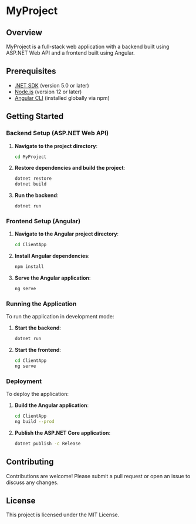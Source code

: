 # MyProject

## Overview
MyProject is a full-stack web application with a backend built using ASP.NET Web API and a frontend built using Angular.

## Prerequisites
- [.NET SDK](https://dotnet.microsoft.com/download) (version 5.0 or later)
- [Node.js](https://nodejs.org/) (version 12 or later)
- [Angular CLI](https://angular.io/cli) (installed globally via npm)

## Getting Started

### Backend Setup (ASP.NET Web API)
1. **Navigate to the project directory**:
    ```bash
    cd MyProject
    ```
2. **Restore dependencies and build the project**:
    ```bash
    dotnet restore
    dotnet build
    ```
3. **Run the backend**:
    ```bash
    dotnet run
    ```

### Frontend Setup (Angular)
1. **Navigate to the Angular project directory**:
    ```bash
    cd ClientApp
    ```
2. **Install Angular dependencies**:
    ```bash
    npm install
    ```
3. **Serve the Angular application**:
    ```bash
    ng serve
    ```

### Running the Application


To run the application in development mode:
1. **Start the backend**:
    ```bash
    dotnet run
    ```
2. **Start the frontend**:
    ```bash
    cd ClientApp
    ng serve
    ```

### Deployment
To deploy the application:
1. **Build the Angular application**:
    ```bash
    cd ClientApp
    ng build --prod
    ```
2. **Publish the ASP.NET Core application**:
    ```bash
    dotnet publish -c Release
    ```


## Contributing
Contributions are welcome! Please submit a pull request or open an issue to discuss any changes.

## License
This project is licensed under the MIT License.
